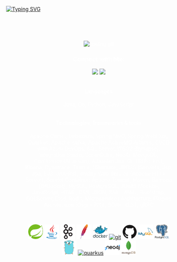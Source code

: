 
<a href="https://git.io/typing-svg"><img src="https://readme-typing-svg.demolab.com?font=Fira+Code&pause=1000&width=435&lines=Welcome+to+my+profile!" alt="Typing SVG" /></a>

<div style="background-image: url('https://i.giphy.com/media/v1.Y2lkPTc5MGI3NjExM3I3b3JsaWgwd2toZ2I2aXl6NWFpZzNkMHh3N2tyN3c4eHZsNnVrayZlcD12MV9pbnRlcm5hbF9naWZfYnlfaWQmY3Q9Zw/EEpUuOXLdQ5ws/giphy.gif'); background-size: cover; padding: 50px; text-align: center; color: white;">

<p align="center">
  <img src="https://i.giphy.com/media/v1.Y2lkPTc5MGI3NjExczR6ZWpqYW0xYWpyMGE0cTQxcHdnc201aTE4aW5qZzBiNjV4MDBkYiZlcD12MV9pbnRlcm5hbF9naWZfYnlfaWQmY3Q9Zw/HzPtbOKyBoBFsK4hyc/giphy.gif" alt="coding gif" width="300" height="300"/>
</p>

<h3 align="center">Connect with Me:</h3>
<p align="center">
<a href="https://www.linkedin.com/in/andrea-cavallo-3b354a135/" target="blank"><img src="https://img.shields.io/badge/-LinkedIn-0077B5?style=for-the-badge&logo=Linkedin&logoColor=white" /></a>
<a href="https://medium.com/@andreacavallo" target="blank"><img src="https://img.shields.io/badge/-Medium-12100E?style=for-the-badge&logo=Medium&logoColor=white" /></a>
</p>
<div style="display: flex; justify-content: center; align-items: center; flex-direction: column;">
  <div id="languages" style="text-align:center;">
    <h4>Languages</h4>
    <p>Java, Go, Python, JavaScript</p>
  </div>

  <div id="technologies" style="text-align:center;">
    <h4>Technologies, frameworks & tools</h4>
    <p>
      Apache Camel, Debezium, Spring MVC, Spring WebFlux, Quarkus, Apache Kafka, Apache ActiveMQ Artemis, CI/CD with Azure DevOps, 
      SQL Server, WSO2 (Synapse), Integration Studio, SonarQube, Neo4j, MongoDB, Confluence (Atlassian), Atlassian Jira, Git (BitBucket), 
      Kibana, Dynatrace, Taurus, Hibernate, JBOSS (Servlets, Jsp, Jpa, EJB, JAX-RS), Wildfly Web Service (Apache HTTP Server), 
      Servlet Container: Apache Tomcat, Maven, Bamboo (BitBucket), MySQL, PostgreSQL, JUnit5 Mockito, JavaScript, HTML, CSS, JSON, 
      XML, YAML, Bootstrap, SQLServer, Etcd, Redis, Microservices Architecture, Plugins Architecture (Osgi - Pf4j), SOAP, REST, gRPC
    </p>
  </div>
</div>


<br>

<p align="center"> 
<a href="https://spring.io/projects/spring-boot" target="_blank" rel="noreferrer"><img src="https://raw.githubusercontent.com/devicons/devicon/master/icons/spring/spring-original.svg" alt="spring" width="40" height="40"/></a> 
<a href="https://www.java.com/" target="_blank" rel="noreferrer"><img src="https://raw.githubusercontent.com/devicons/devicon/master/icons/java/java-original.svg" alt="java" width="40" height="40"/></a> 
<a href="https://kafka.apache.org/" target="_blank" rel="noreferrer"><img src="https://raw.githubusercontent.com/devicons/devicon/master/icons/apachekafka/apachekafka-original.svg" alt="kafka" width="40" height="40"/></a> 
<a href="https://camel.apache.org/" target="_blank" rel="noreferrer"><img src="https://raw.githubusercontent.com/devicons/devicon/master/icons/apache/apache-original.svg" alt="apache camel" width="40" height="40"/></a> 
<a href="https://www.docker.com/" target="_blank" rel="noreferrer"><img src="https://raw.githubusercontent.com/devicons/devicon/master/icons/docker/docker-original-wordmark.svg" alt="docker" width="40" height="40"/></a> 
<a href="https://git-scm.com/" target="_blank" rel="noreferrer"><img src="https://www.vectorlogo.zone/logos/git-scm/git-scm-icon.svg" alt="git" width="40" height="40"/></a> 
<a href="https://github.com/" target="_blank" rel="noreferrer"><img src="https://raw.githubusercontent.com/devicons/devicon/master/icons/github/github-original.svg" alt="github" width="40" height="40"/></a> 
<a href="https://www.mysql.com/" target="_blank" rel="noreferrer"><img src="https://raw.githubusercontent.com/devicons/devicon/master/icons/mysql/mysql-original-wordmark.svg" alt="mysql" width="40" height="40"/></a> 
<a href="https://www.postgresql.org/" target="_blank" rel="noreferrer"><img src="https://raw.githubusercontent.com/devicons/devicon/master/icons/postgresql/postgresql-original-wordmark.svg" alt="postgresql" width="40" height="40"/></a> 
<a href="https://golang.org/" target="_blank" rel="noreferrer"><img src="https://raw.githubusercontent.com/devicons/devicon/master/icons/go/go-original.svg" alt="go" width="40" height="40"/></a> 
<a href="https://quarkus.io/" target="_blank" rel="noreferrer"><img src="https://design.jboss.org/quarkus/logo/final/SVG/quarkus_icon_rgb_default.svg" alt="quarkus" width="40" height="40"/></a> 
<a href="https://neo4j.com/" target="_blank" rel="noreferrer"><img src="https://raw.githubusercontent.com/devicons/devicon/master/icons/neo4j/neo4j-original-wordmark.svg" alt="neo4j" width="40" height="40"/></a> 
<a href="https://www.mongodb.com/" target="_blank" rel="noreferrer"><img src="https://raw.githubusercontent.com/devicons/devicon/master/icons/mongodb/mongodb-original-wordmark.svg" alt="mongodb" width="40" height="40"/></a>
</p>
